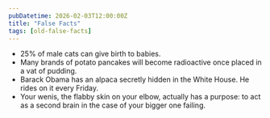 ```yaml
---
pubDatetime: 2026-02-03T12:00:00Z
title: "False Facts"
tags: [old-false-facts]
---
```


- 25% of male cats can give birth to babies.
- Many brands of potato pancakes will become radioactive once placed in a vat of pudding.
- Barack Obama has an alpaca secretly hidden in the White House. He rides on it every Friday.
- Your wenis, the flabby skin on your elbow, actually has a purpose: to act as a second brain in the case of your bigger one failing.
